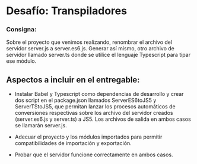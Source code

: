 # Desafío: Transpiladores 

### Consigna:  
Sobre el proyecto que venimos realizando, renombrar el archivo del servidor server.js a server.es6.js. Generar así mismo, otro archivo de servidor llamado server.ts donde se utilice el lenguaje Typescript para tipar ese módulo.


## Aspectos a incluir en el entregable:
- Instalar Babel y Typescript como dependencias de desarrollo y crear dos script en el package.json llamados ServerES6toJS5 y ServerTStoJS5, que permitan lanzar los procesos automáticos de conversiones respectivas sobre los archivo del servidor creados (server.es6.js y server.ts) a JS5. Los archivos de salida en ambos casos se llamarán server.js.

- Adecuar el proyecto y los módulos importados para permitir compatibilidades de importación y exportación.

- Probar que el servidor funcione correctamente en ambos casos.